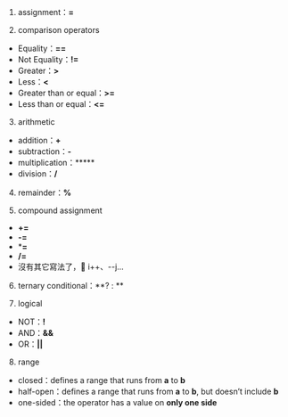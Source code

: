 1. assignment：**=**

2. comparison operators
- Equality：**==**
- Not Equality：**!=**
- Greater：**>**
- Less：**<**
- Greater than or equal：**>=**
- Less than or equal：**<=**

3. arithmetic
- addition：**+**
- subtraction：**-**
- multiplication：*****
- division：**/**

4. remainder：**%**

5. compound assignment
- **+=**
- **-=**
- ***=**
- **/=**
- 沒有其它寫法了，👋 i++、--j…

6. ternary conditional：**? : **

7. logical
- NOT：**!** 
- AND：**&&** 
- OR：**||** 

8. range
- closed：defines a range that runs from **a** to **b**
- half-open：defines a range that runs from **a** to **b**, but doesn’t include **b**
- one-sided：the operator has a value on **only one side**